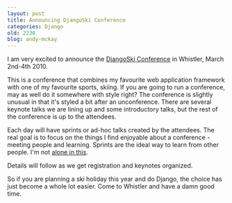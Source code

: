 ```yaml
---
layout: post
title: Announcing DjangoSki Conference
categories: Django
old: 2230
blog: andy-mckay
---
```

<p>I am very excited to announce the <a href="http://clearwind.ca/djangoski/">DjangoSki Conference</a> in Whistler, March 2nd-4th 2010.</p>
<p>This is a conference that combines my favourite web application framework with one of my favourite sports, skiing. If you are going to run a conference, may as well do it somewhere with style right? The conference is slightly unusual in that it's styled a bit after an unconference. There are several keynote talks we are lining up and some introductory talks, but the rest of the conference is up to the attendees.</p>
<p>Each day will have sprints or ad-hoc talks created by the attendees. The real goal is to focus on the things I find enjoyable about a conference - meeting people and learning. Sprints are the ideal way to learn from other people. I'm not <a href="http://ericholscher.com/blog/2009/nov/16/you-should-stay-sprints/">alone in this</a>.</p>
<p>Details will follow as we get registration and keynotes organized.</p>
<p>So if you are planning a ski holiday this year and do Django, the choice has just become a whole lot easier. Come to Whistler and have a damn good time.</p>